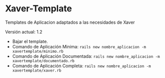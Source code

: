 # Xaver-Template

Templates de Aplicacion adaptados a las necesidades de Xaver

Versión actual: 1.2

* Bajar el template. 
* Comando de Aplicación Minima:       `rails new nombre_aplicacion -m xavertemplate/minimo.rb`
* Comando de Aplicación Documentada:  `rails new nombre_aplicacion -m xavertemplate/documentado.rb`
* Comando de Aplicación Completa:     `rails new nombre_aplicacion -m xavertemplate/xaver.rb`
